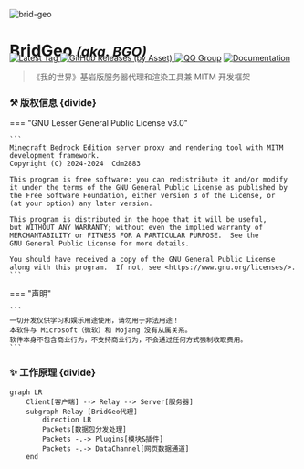 <!--suppress CssUnusedSymbol -->
<style>
@media screen and (min-width: 76.25em) {
    .md-header--lifted~.md-container .md-sidebar--primary {
        display: none;
    }
    .md-main__inner {
        padding-left: 8em;
        padding-right: 8em;
    }
}
</style>

![brid-geo](https://socialify.git.ci/Cdm2883/brid-geo/image?description=1&font=Jost&forks=1&issues=1&logo=data%3Aimage%2Fpng%3Bbase64%2CiVBORw0KGgoAAAANSUhEUgAAALQAAACWCAYAAAB3qaIPAAAAAXNSR0IArs4c6QAABCxJREFUeJzt3U1rXGUYx%2BGZdrQGRK3iIiTW%2BlaNdaGU2GYhiPgJ%2FBguRN0ILly4y0KRLlyKS0EQBFEE3bipGhRfsNEWsVYLVpv4UiFaWuO2OKdyN%2BckZ%2FLvdS0Pd86cSX485GHmzAwHsAnW19cbDzccG1bONxyWxgY7SlOwTQiaKIImiqCJUvtPG%2F7HJTaAjaPFuQ1vFK3QRBE0UQRNFEETZdT3BRChvCtscb7SRtEKTRRBE0XQRBE0UWwK6UL1FedOXylsYoUmiqCJImiiCJooNoW01vQ2zst4S2mnb2G2QhNF0EQRNFEETRSbQrZSm1cUvX2UK4%2BgiSJoogiaKBO1Kdw%2FO9XpvWknZ9dKc2cfqZ3vj8dfLc09%2Btih0tz0%2BYdLc7%2BunSvN7Z66upfzvfnpT21e7dvw37zp1UgrNFEETRRBE0XQRJmoTSHx2mz6Sz9rhSaKoIkiaKIImigTtSm88E9tz7BzR8ffpHG8Nvbd96dLc1NTt9dOeLY2ds1oZ%2B1xi3%2FNteL5NkHTH67TD5%2BxQhNF0EQRNFEETZSJ2hSS4zI%2BfGbDG0XfU0g8QRNF0EQRNFEmalPY%2BSuFv9fGPn9hsTT3xLNPleZWVt4uzd1Qu2UvRtMm7lKjG30MKzRRBE0UQRNF0EQRNFEETRRBE0XQRBE0UTq%2BOa%2Bd6qeP%2FnXuQul81%2B6q3Ts3N319aW51rfa4f66dL81NutFVtTw%2BWF6dmI6s0EQRNFEETRRBE0XQRBE0UQRNFEETRdBEmah7CqsOPHBrae6boz9u8pU0u%2Fm6XaW56qeFVp1c%2Fbs0t%2BfG2vVtR1ZoogiaKIImiqCJImiiCJoogiaKoIkiaKIMXz78SpsvFL%2Fi3XnfbX1fAhexQhNF0EQRNFEETRRBE0XQRBE0UQRNFEETZXTmzC%2BdnvDUqdp9fDMzsxHnu%2Bm33aW5H06cKM3dsnev87VghSaKoIkiaKIImiiCJoqgiSJoogiaKIImyvD55xbdU9jC3ffv6%2FsSuIgVmiiCJoqgiSJoogiaKIImiqCJImiiCJoo5W%2FKW17%2BqjQ3N7c%2F4nx9WfrwSGlu%2FtCC8zWwQhNF0EQRNFEETRRBE0XQRBE0UQRNFEETxT2FLbmncLJYoYkiaKIImiiCJoqgiSJoogiaKIImiqCJUr6nkHZeWnyx0%2FM9%2BczTnZ6va309Xys0UQRNFEETRdBEsSncItN7Zvq%2BhC3V1%2FO1QhNF0EQRNFEETZTRYDAY%2Fvfg8W%2BPjQ1%2B9MmRXu49PHhgYez67rqjn%2Fv4fl45PXbsncW3Sr%2BXrjdJSx8vjf1e5h%2Bc7%2FQxvvzsi7Fj77%2F73kQ%2FXys0UQRNFEETRdBEGftHezAYDPbdc2%2FT4b4%2BkGbsGo99fbSP6xgsHHyo6XAvm6RBw%2B%2Fljddf6%2FQBtuPztUITRdBEETRRBE2UfwHB4LTs4CObsQAAAABJRU5ErkJggg%3D%3D&name=1&owner=1&pattern=Circuit%20Board&pulls=1&stargazers=1&theme=Auto)
# BridGeo <small>*(aka. BGO)*</small>
<p style="margin-top:-32px"></p>

[
![Latest Tag](https://img.shields.io/github/v/tag/Cdm2883/brid-geo?label=LATEST%20TAG&style=for-the-badge)
![GitHub Releases (by Asset)](https://img.shields.io/github/downloads/Cdm2883/brid-geo/latest/total?style=for-the-badge)
](https://github.com/Cdm2883/brid-geo/releases/latest)
[![QQ Group](https://img.shields.io/badge/QQ_Group-Cdm's_group-0099ff?style=for-the-badge&logo=data%3Aimage%2Fpng%3Bbase64%2CiVBORw0KGgoAAAANSUhEUgAAAGAAAABgCAYAAADimHc4AAAACXBIWXMAACE4AAAhOAFFljFgAAAAAXNSR0IArs4c6QAAAARnQU1BAACxjwv8YQUAAARcSURBVHgB7Z2NUdswFMf%2F6XWAdALEBNAJaiZomQAzQekEJBOUTsAIzQawQekEdicgnUDVO8uHa0icSHqyJb%2Ffnc6Q5GxLT%2B9DlvwECIIgCIIgzJEFJo7WujCHc1PO7HFpiur9rDZla4%2B%2FTXky5XGxWGwhHA81uin3pjxrPx5MKU1ZQhjGNlalw1OZcmuKgvAa3fT4J81PZUoJ4QXTIN91fB703LXBNMDSNsRYVHoCQhglCrIVf8DraCY2FCVdmGjpCSMRXQC6iUh%2BYfzGbxlVCO8Qn3tMp%2FEJ6hA%2FxzJHUQVgKnlrDl8wPRSajpEv1MP09FkhMtF8gKlchWmZnl2cGn9QIxJRTJBuBj8KaRDVFEXRgIR6fwtFRY%2BIALsGJNb7W24RCXYNSLD3t0TRAlYNMI1PIadCmkQJl7lN0BRj%2FkO50hHmEdhMkL35Z6QNuxni1IAC6cOuwZwCSNn8tHwGM5wCOEP60OMTBUZYBGDt%2FznyoAAjXBqQS%2BMTrHURAQyjwAiXABTygdWXcQkgBwfcosAIlwCyWonGGQmJCToMtg4lGnAYyQkgNxSYCC4ALSuRj4JDA0QARxBcADFXFOSA%2BICR4fABCvmRVBRUIj%2FY5gWCT0kmvApiCJbpyaAakPgqiCFYZvhCm6AS%2BcKySiKYAKzzZZ9DHRFq%2FBKBCakBJfIneAcL5oQzdr59gjrjIBqQufPtE9QZhzJBJeZDUGfsLYAZON8%2BQZ1xCA0oMD%2BCdThvJzwj59vnQ4h0OF4aYBqf1v8ozJMbBMDXBAW5iUT5hAD4CiDITSQKpdgp4ImzAOzFFeZNAU98NCCH9f%2B%2BeFsAHwHM2fy0FL4zgE4CsBfNaQW0D16WwFUDCggtBTxwFYDY%2Fxe8TLGrAHJafu7L0g5InThaADMf%2Fe6igCMuGqAg9HG2CC4CGFK3GnmyL6lfPBM0cLE18hXAtz3fKTjiIoCTHZ%2FX5vHsyhz%2FID%2B2dh74x47vl64DspA%2B4MIe96lqqrR1WmG3hjtNU7oI4K0LrTvL0nMUAO1JADsBc4km2WufaALos7Gmp4UE4D1TNDE27R82w%2B4agXARQLdxa%2FSck%2B0lOWlB3V8HZP6%2Fw25%2FcBQ%2BAqjRLFKq3%2FhNsB4yAR7f%2BtDU%2B6b3XY0YUHZZfUD%2Bfc2zE8YYqD11pOjnTjcLE6aFbrYjSR32JK6saSt1%2BktW2NMYc7%2Bkd410Wcd44zNG4laKGL4iLSjyOUUEYgiABii0XUkqU5gU5X2M9b4z%2B3vCndFjjTS4zi59va0QPSuqMW2o8TfIFd3solHpaVJiBN4jErpZSXeF6SbzuDL3SMdNzE1AuccB1NgUAZVIZzxQo3nEsF6knHhEN%2FtDVjpt2DdyYNEAe%2BMr5AHtS3wBJjhyReSQtr7PJVd0xBWG1sgLNqfMZYIUmpFvgWYSv7sN%2BRL7I6Et%2Fq%2Fwtlf%2B4mX7cnTOe9I7t%2BqcY%2Bia6JyvPTcdaSpyI1nABEEQBEEQQvMP82DW%2Bu24kOQAAAAASUVORK5CYII%3D)](https://qm.qq.com/cgi-bin/qm/qr?k=Vcspr10ZnFcPd29hgPUgmxcBPsPni6pC&jump_from=webapi&authKey=uKMeRLS8aWCJwEXlYmkKeg1aBg4xmt/UbdXvEejPDOqCxhIKpqLK8Q+qG4ZFl0Nn)
[![Documentation](https://img.shields.io/badge/Website-Documentation-589342?style=for-the-badge&logo=data%3Aimage%2Fpng%3Bbase64%2CiVBORw0KGgoAAAANSUhEUgAAABgAAAAYCAYAAADgdz34AAAAAXNSR0IArs4c6QAAAHVJREFUSEvl1UEOgCAMRFF6%2F0PXdOGmRn9tM4lEtxDe0ALaEn8mXn9dAHf3KmpmGHAERBBCxgAhLSBS51Le7aQNRPIKMgIqyBjISC5VC3g6xj8E6CLRScIeyIHqu3TO%2B16T5SWSA%2Fv3YL8dvE1M8%2FGnTQvQ%2BAEpU3AZJ0CEfAAAAABJRU5ErkJggg%3D%3D)](https://bridgeo.cdms.vip/)
> 《我的世界》基岩版服务器代理和渲染工具兼 MITM 开发框架

### ⚒️ 版权信息 {divide}
=== "GNU Lesser General Public License v3.0"

    ```
    Minecraft Bedrock Edition server proxy and rendering tool with MITM development framework.
    Copyright (C) 2024-2024  Cdm2883
    
    This program is free software: you can redistribute it and/or modify
    it under the terms of the GNU General Public License as published by
    the Free Software Foundation, either version 3 of the License, or
    (at your option) any later version.
    
    This program is distributed in the hope that it will be useful,
    but WITHOUT ANY WARRANTY; without even the implied warranty of
    MERCHANTABILITY or FITNESS FOR A PARTICULAR PURPOSE.  See the
    GNU General Public License for more details.
    
    You should have received a copy of the GNU General Public License
    along with this program.  If not, see <https://www.gnu.org/licenses/>.
    ```

=== "声明"

    ```
    一切开发仅供学习和娱乐用途使用，请勿用于非法用途！
    本软件与 Microsoft（微软）和 Mojang 没有从属关系。
    软件本身不包含商业行为，不支持商业行为，不会通过任何方式强制收取费用。
    ```

### ✨ 工作原理 {divide}
```mermaid
graph LR
    Client[客户端] --> Relay --> Server[服务器]
    subgraph Relay [BridGeo代理]
        direction LR
        Packets[数据包分发处理]
        Packets -.-> Plugins[模块&插件]
        Packets -.-> DataChannel[网页数据通道]
    end
```
